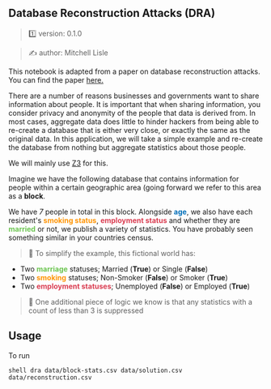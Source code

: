 ##  Database Reconstruction Attacks (DRA)

> 1️⃣ version: 0.1.0

> ✍️ author: Mitchell Lisle


This notebook is adapted from a paper on database reconstruction attacks. You can find the paper [here.](
https://cacm.acm.org/magazines/2019/3/234925-understanding-database-reconstruction-attacks-on-public-data/fulltext)

There are a number of reasons businesses and governments want to share information about people.
It is important that when sharing information, you consider privacy and anonymity of the people that data is
derived from. In most cases, aggregate data does little to hinder hackers from being able to re-create a database
that is either very close, or exactly the same as the original data. In this application,
we will take a simple example and re-create the database from nothing but aggregate statistics about those people.

We will mainly use [Z3](https://github.com/Z3Prover/z3) for this.


Imagine we have the following database that contains information for people within a certain geographic area
(going forward we refer to this area as a **block**.

We have *7* people in total in this block. Alongside <span style="color:#016FB9">**age**</span>, we also have each resident's
<span style="color:#FF9505">**smoking status**</span>, <span style="color:#DA3E52">**employment status**</span> and
whether they are <span style="color:#6CC551">**married**</span> or not, we publish a variety of
statistics. You have probably seen something similar in your countries census.

> 📓 To simplify the example, this fictional world has:
 - Two <span style="color:#6CC551">**marriage**</span> statuses; Married (**True**) or Single (**False**)
 - Two <span style="color:#FF9505">**smoking**</span> statuses; Non-Smoker (**False**) or Smoker (**True**)
 - Two <span style="color:#DA3E52">**employment statuses**</span>;  Unemployed (**False**) or Employed (**True**)

> 👾 One additional piece of logic we know is that any statistics with a count of less than 3 is suppressed

## Usage
To run 

``shell
dra data/block-stats.csv data/solution.csv data/reconstruction.csv
``